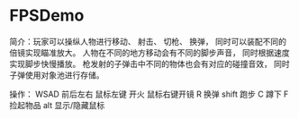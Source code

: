 # FPSDemo
简介：玩家可以操纵人物进行移动、 射击、 切枪、 换弹， 同时可以装配不同的倍镜实现瞄准放大。 人物在不同的地方移动会有不同的脚步声音， 同时根据速度实现脚步快慢播放。 枪发射的子弹击中不同的物体也会有对应的碰撞音效， 同时子弹使用对象池进行存储。

操作：
WSAD 前后左右
鼠标左键 开火  鼠标右键开镜
R  换弹
shift  跑步
C  蹲下
F  捡起物品
alt 显示/隐藏鼠标
